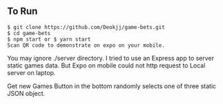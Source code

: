 ## To Run 
```
$ git clone https://github.com/Deokjj/game-bets.git
$ cd game-bets
$ npm start or $ yarn start
Scan QR code to demonstrate on expo on your mobile.
```

You may ignore ./server directory.
I tried to use an Express app to server static games data. 
But Expo on mobile could not http request to Local server on laptop.

Get new Games Button in the bottom randomly selects one of three static JSON object.
